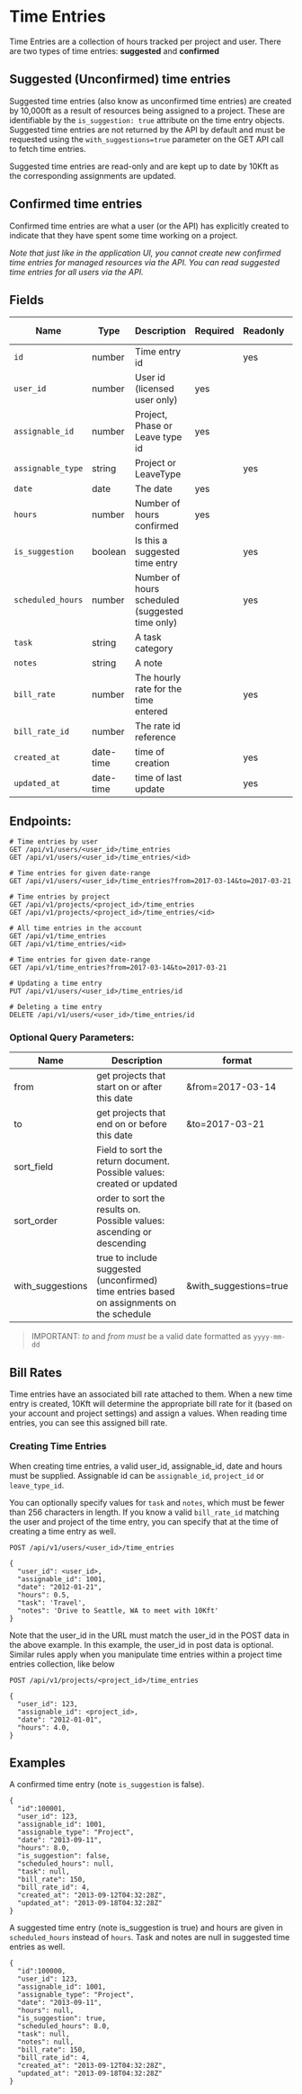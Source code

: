# Time Entries

Time Entries are a collection of hours tracked per project and user. There are two types of time entries: **suggested** and **confirmed**

## Suggested (Unconfirmed) time entries

Suggested time entries (also know as unconfirmed time entries) are created by 10,000ft as a result of resources being assigned to a project. These are identifiable by the `is_suggestion: true` attribute on the time entry objects. Suggested time entries are not returned by the API by default and must be requested using the `with_suggestions=true` parameter on the GET API call to fetch time entries.

Suggested time entries are read-only and are kept up to date by 10Kft as the corresponding assignments are updated.

## Confirmed time entries

Confirmed time entries are what a user (or the API) has explicitly created to indicate that they have spent some time working on a project.

_Note that just like in the application UI, you cannot create new confirmed time entries for managed resources via the API. You can read suggested time entries for all users via the API._

## Fields

| **Name** | **Type** | **Description** | **Required** | **Readonly** | **Default value**
| -------- | -------- | --------------- | ------------ | ------------- | ------------- |
| `id` | number | Time entry id | | yes | NEXT(ID) |
| `user_id` | number | User id (licensed user only) | yes |  |  |
| `assignable_id` | number | Project, Phase or Leave type id | yes |  |  |
| `assignable_type` | string | Project or LeaveType |  | yes |  |
| `date` | date | The date | yes |  |  |
| `hours` | number | Number of hours confirmed | yes |  |  |
| `is_suggestion` | boolean | Is this a suggested time entry |  | yes |  |
| `scheduled_hours` | number | Number of hours scheduled (suggested time only) |  | yes |  |
| `task` | string | A task category |  |  |  |
| `notes` | string | A note |  |  |  |
| `bill_rate` | number | The hourly rate for the time entered |  | yes |  |
| `bill_rate_id` | number | The rate id reference |  |  | Detect rate |
| `created_at` | date-time | time of creation | | yes | NOW()
| `updated_at` | date-time | time of last update | | yes | NOW()

## Endpoints:

```
# Time entries by user
GET /api/v1/users/<user_id>/time_entries
GET /api/v1/users/<user_id>/time_entries/<id>

# Time entries for given date-range
GET /api/v1/users/<user_id>/time_entries?from=2017-03-14&to=2017-03-21

# Time entries by project
GET /api/v1/projects/<project_id>/time_entries
GET /api/v1/projects/<project_id>/time_entries/<id>

# All time entries in the account
GET /api/v1/time_entries
GET /api/v1/time_entries/<id>

# Time entries for given date-range
GET /api/v1/time_entries?from=2017-03-14&to=2017-03-21

# Updating a time entry
PUT /api/v1/users/<user_id>/time_entries/id

# Deleting a time entry
DELETE /api/v1/users/<user_id>/time_entries/id

```

### Optional Query Parameters:

| **Name** | **Description** | format |
| ------------- | --------------- | --------------- |
| from | get projects that start on or after this date | &from=2017-03-14 |
| to | get projects that end on or before this date | &to=2017-03-21 |
| sort_field | Field to sort the return document. Possible values: created or updated |
| sort_order | order to sort the results on. Possible values: ascending or descending |
| with_suggestions | true to include suggested (unconfirmed) time entries based on assignments on the schedule | &with_suggestions=true |

> IMPORTANT: *to* and *from* _must_ be a valid date formatted as `yyyy-mm-dd`

## Bill Rates

Time entries have an associated bill rate attached to them. When a new time entry is created, 10Kft will determine the appropriate bill rate for it (based on your account and project settings) and assign a values. When reading time entries, you can see this assigned bill rate.

### Creating Time Entries

When creating time entries, a valid user_id, assignable_id, date and hours must be supplied. Assignable id can be `assignable_id`, `project_id` or `leave_type_id`.

You can optionally specify values for `task` and `notes`, which must be fewer than 256 characters in length. If you know a valid `bill_rate_id` matching the user and project of the time entry, you can specify that at the time of creating a time entry as well.

```
POST /api/v1/users/<user_id>/time_entries

{
  "user_id": <user_id>,
  "assignable_id": 1001,
  "date": "2012-01-21",
  "hours": 0.5,
  "task": 'Travel',
  "notes": 'Drive to Seattle, WA to meet with 10Kft'
}
```

Note that the user_id in the URL must match the user_id in the POST data in the above example. In this example, the user_id in post data is optional. Similar rules apply when you manipulate time entries within a project time entries collection, like below

```
POST /api/v1/projects/<project_id>/time_entries

{
  "user_id": 123,
  "assignable_id": <project_id>,
  "date": "2012-01-01",
  "hours": 4.0,
}
```

## Examples

A confirmed time entry (note `is_suggestion` is false).

```
{
  "id":100001,
  "user_id": 123,
  "assignable_id": 1001,
  "assignable_type": "Project",
  "date": "2013-09-11",
  "hours": 8.0,
  "is_suggestion": false,
  "scheduled_hours": null,
  "task": null,
  "bill_rate": 150,
  "bill_rate_id": 4,
  "created_at": "2013-09-12T04:32:28Z",
  "updated_at": "2013-09-18T04:32:28Z"
}
```

A suggested time entry (note is_suggestion is true) and hours are given in `scheduled_hours` instead of `hours`. Task and notes are null in suggested time entries as well.

```
{
  "id":100000,
  "user_id": 123,
  "assignable_id": 1001,
  "assignable_type": "Project",
  "date": "2013-09-11",
  "hours": null,
  "is_suggestion": true,
  "scheduled_hours": 8.0,
  "task": null,
  "notes": null,
  "bill_rate": 150,
  "bill_rate_id": 4,
  "created_at": "2013-09-12T04:32:28Z",
  "updated_at": "2013-09-18T04:32:28Z"
}
```
